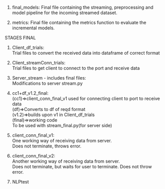 1. final_models:
Final file containing the streaming, preprocessing and model pipeline for the incoming streamed dataset.

2. metrics:
Final file containing the metrics function to evaluate the incremental models.

STAGES FINAL 
1. Client_df_trials:  
Trial files to convert the received data into dataframe of correct format  
  
2. Client_streamConn_trials:  
Trial files to get client to connect to the port and receive data  
  
3. Server_stream - includes final files:  
Modifications to server stream.py   
  
4. cc1+df_v1.2_final:  
(cc1)=>client_conn_final_v1 used for connecting client to port to receive data   
(df)=>Converts to df of reqd format  
(v1.2)=>builds upon v1 in Client_df_trials  
(final)=>working code  
To be used with stream_final.py(for server side)  

5. client_conn_final_v1:  
One working way of receiving data from server.  
Does not terminate, throws error.  

6. client_conn_final_v2:  
Another working way of receiving data from server.  
Does not terminate, but waits for user to terminate. Does not throw error.  

7. NLPtest

  

